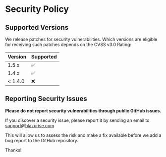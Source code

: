 # Security Policy

## Supported Versions

We release patches for security vulnerabilities. Which versions are eligible for receiving such patches depends on the CVSS v3.0 Rating:

| Version  | Supported          |
| -------- | ------------------ |
| 1.5.x    | :white_check_mark: |
| 1.4.x    | :white_check_mark: |
| < 1.4.0  | :x:                |

## Reporting Security Issues

**Please do not report security vulnerabilities through public GitHub issues.**

If you discover a security issue, please report it by sending an email to support@blazorise.com

This will allow us to assess the risk and make a fix available before we add a bug report to the GitHub repository.

Thanks!
